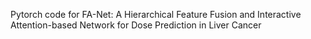 Pytorch code for FA-Net: A Hierarchical Feature Fusion and Interactive Attention-based Network for Dose Prediction in Liver Cancer
